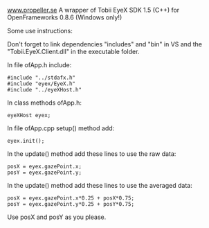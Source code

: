 www.propeller.se
A wrapper of Tobii EyeX SDK 1.5 (C++) for OpenFrameworks 0.8.6
(Windows only!)

Some use instructions:

Don't forget to link dependencies "includes" and "bin" in VS 
and the "Tobii.EyeX.Client.dll" in the executable folder.

In file ofApp.h include:
```
#include "../stdafx.h"
#include "eyex/EyeX.h"
#include "../eyeXHost.h"
```

In class methods ofApp.h:
```
eyeXHost eyex;
```

In file ofApp.cpp setup() method add:
```
eyex.init();
```

In the update() method add these lines to use the raw data:
```
posX = eyex.gazePoint.x;
posY = eyex.gazePoint.y;
```

In the update() method add these lines to use the averaged data:
```
posX = eyex.gazePoint.x*0.25 + posX*0.75;
posY = eyex.gazePoint.y*0.25 + posY*0.75;
```

Use posX and posY as you please.
